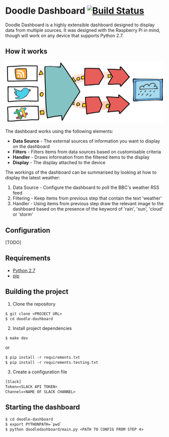 # Doodle Dashboard [![Build Status](https://travis-ci.org/SketchingDev/Doodle-Dashboard.svg?branch=master)](https://travis-ci.org/SketchingDev/Doodle-Dashboard)

Doodle Dashboard is a highly extensible dashboard designed to display data from multiple sources. It was designed
with the Raspberry Pi in mind, though will work on any device that supports Python 2.7. 


## How it works

![High level diagram of messages flowing through framework](docs/images/flow-diagram.png?raw=true)

The dashboard works using the following elements:

 * **Data Source** - The external sources of information you want to display on the dashboard
 * **Filters** - Filters items from data sources based on customisable criteria
 * **Handler** - Draws information from the filtered items to the display
 * **Display** - The display attached to the device

The workings of the dashboard can be summarised by looking at how to display the latest weather:

1. Data Source - Configure the dashboard to poll the BBC's weather RSS feed
2. Filtering - Keep items from previous step that contain the text 'weather' 
3. Handler - Using items from previous step draw the relevant image to the dashboard based on the presence of the 
keyword of 'rain', 'sun', 'cloud' or 'storm'


## Configuration

[TODO]


## Requirements

 * [Python 2.7](https://www.python.org/downloads/)
 * [pip](https://pip.pypa.io/en/stable/installing/)


## Building the project

1. Clone the repository
```
$ git clone <PROJECT URL>
$ cd doodle-dashboard
```

2. Install project dependencies
```
$ make dev
```
or
```
$ pip install -r requirements.txt
$ pip install -r requirements.testing.txt
```

3. Create a configuration file
```
[Slack]
Token=<SLACK API TOKEN>
Channel=<NAME OF SLACK CHANNEL>
```

## Starting the dashboard

```
$ cd doodle-dashboard
$ export PYTHONPATH=`pwd`
$ python doodledashboard/main.py <PATH TO CONFIG FROM STEP 4>
```
